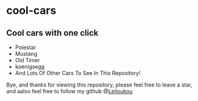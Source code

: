 # cool-cars

## Cool cars with one click

- Polestar
- Mustang
- Old Timer
- koenigsegg
- And Lots Of Other Cars To See In This Repository!

Bye, and thanks for viewing this repository, please feel free to leave a star, and aalso feel free to follow my github @[Leiloukou](https://github.com/Leiloukou/)  
